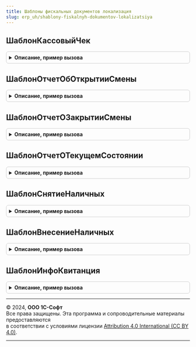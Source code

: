 ```yaml
---
title: Шаблоны фискальных документов локализация
slug: erp_uh/shablony-fiskalnyh-dokumentov-lokalizatsiya
---
```



## ШаблонКассовыйЧек
<details style="margin: 1em 0; padding: 0.5em; border: 1px solid #ccc; border-radius: 6px;">

<summary style="font-weight: bold; cursor: pointer;">Описание, пример вызова</summary>

```bsl

// Генерирует шаблон кассового чека, по данным операции фискализации чека
//
// Параметры:
//   Шаблон - см. ШаблоныФискальныхДокументов.НовыйШаблон
//   Данные - см. ОборудованиеЧекопечатающиеУстройстваКлиентСервер.ПараметрыОперацииФискализацииЧека
//   ФискальнаяОперация - Структура
//   Параметры - см. ШаблоныФискальныхДокументов.ПараметрыШаблонаФискальногоДокумента
//
Процедура ШаблонКассовыйЧек(Шаблон, Данные, ФискальнаяОперация, Параметры) Экспорт
```

Пример вызова
```bsl
ШаблоныФискальныхДокументовЛокализация.ШаблонКассовыйЧек(Шаблон, Данные, ФискальнаяОперация, Параметры) 
```
</details>

## ШаблонОтчетОбОткрытииСмены
<details style="margin: 1em 0; padding: 0.5em; border: 1px solid #ccc; border-radius: 6px;">

<summary style="font-weight: bold; cursor: pointer;">Описание, пример вызова</summary>

```bsl

// Генерирует шаблон отчета об открытии смены
//
// Параметры:
//   Шаблон - см. ШаблоныФискальныхДокументов.НовыйШаблон
//   Данные - см. ОборудованиеЧекопечатающиеУстройстваКлиентСервер.ПараметрыОткрытияЗакрытияСмены
//   Параметры - см. ШаблоныФискальныхДокументов.ПараметрыШаблонаФискальногоДокумента
//
Процедура ШаблонОтчетОбОткрытииСмены(Шаблон, Данные, Параметры) Экспорт
```

Пример вызова
```bsl
ШаблоныФискальныхДокументовЛокализация.ШаблонОтчетОбОткрытииСмены(Шаблон, Данные, Параметры) 
```
</details>

## ШаблонОтчетОЗакрытииСмены
<details style="margin: 1em 0; padding: 0.5em; border: 1px solid #ccc; border-radius: 6px;">

<summary style="font-weight: bold; cursor: pointer;">Описание, пример вызова</summary>

```bsl

// Генерирует шаблон отчета о закрытии смены
//
// Параметры:
//   Шаблон - см. ШаблоныФискальныхДокументов.НовыйШаблон
//   Данные - см. ОборудованиеЧекопечатающиеУстройстваКлиентСервер.ПараметрыОткрытияЗакрытияСмены
//   Параметры - см. ШаблоныФискальныхДокументов.ПараметрыШаблонаФискальногоДокумента
//
Процедура ШаблонОтчетОЗакрытииСмены(Шаблон, Данные, Параметры) Экспорт
```

Пример вызова
```bsl
ШаблоныФискальныхДокументовЛокализация.ШаблонОтчетОЗакрытииСмены(Шаблон, Данные, Параметры) 
```
</details>

## ШаблонОтчетОТекущемСостоянии
<details style="margin: 1em 0; padding: 0.5em; border: 1px solid #ccc; border-radius: 6px;">

<summary style="font-weight: bold; cursor: pointer;">Описание, пример вызова</summary>

```bsl

// Генерирует шаблон отчета о текущем состоянии
//
// Параметры:
//   Шаблон - см. ШаблоныФискальныхДокументов.НовыйШаблон
//   Данные - см. ОборудованиеЧекопечатающиеУстройстваКлиентСервер.ПараметрыВыполненияОперации
//   Параметры - см. ШаблоныФискальныхДокументов.ПараметрыШаблонаФискальногоДокумента
//
Процедура ШаблонОтчетОТекущемСостоянии(Шаблон, Данные, Параметры) Экспорт
```

Пример вызова
```bsl
ШаблоныФискальныхДокументовЛокализация.ШаблонОтчетОТекущемСостоянии(Шаблон, Данные, Параметры) 
```
</details>

## ШаблонСнятиеНаличных
<details style="margin: 1em 0; padding: 0.5em; border: 1px solid #ccc; border-radius: 6px;">

<summary style="font-weight: bold; cursor: pointer;">Описание, пример вызова</summary>

```bsl

// Генерирует шаблон отчета о снятии наличных
//
// Параметры:
//   Шаблон - см. ШаблоныФискальныхДокументов.НовыйШаблон
//   Данные - см. ОборудованиеЧекопечатающиеУстройстваКлиентСервер.ПараметрыИнкассации
//   Параметры - см. ШаблоныФискальныхДокументов.ПараметрыШаблонаФискальногоДокумента
//
Процедура ШаблонСнятиеНаличных(Шаблон, Данные, Параметры) Экспорт
```

Пример вызова
```bsl
ШаблоныФискальныхДокументовЛокализация.ШаблонСнятиеНаличных(Шаблон, Данные, Параметры) 
```
</details>

## ШаблонВнесениеНаличных
<details style="margin: 1em 0; padding: 0.5em; border: 1px solid #ccc; border-radius: 6px;">

<summary style="font-weight: bold; cursor: pointer;">Описание, пример вызова</summary>

```bsl

// Генерирует шаблон отчета о внесении наличных
//
// Параметры:
//   Шаблон - см. ШаблоныФискальныхДокументов.НовыйШаблон
//   Данные - см. ОборудованиеЧекопечатающиеУстройстваКлиентСервер.ПараметрыИнкассации
//   Параметры - см. ШаблоныФискальныхДокументов.ПараметрыШаблонаФискальногоДокумента
//
Процедура ШаблонВнесениеНаличных(Шаблон, Данные, Параметры) Экспорт
```

Пример вызова
```bsl
ШаблоныФискальныхДокументовЛокализация.ШаблонВнесениеНаличных(Шаблон, Данные, Параметры) 
```
</details>

## ШаблонИнфоКвитанция
<details style="margin: 1em 0; padding: 0.5em; border: 1px solid #ccc; border-radius: 6px;">

<summary style="font-weight: bold; cursor: pointer;">Описание, пример вызова</summary>

```bsl

// Генерирует шаблон отчета о инфо квитанции
//
// Параметры:
//   Шаблон - см. ШаблоныФискальныхДокументов.НовыйШаблон
//   Данные - см. ОборудованиеЧекопечатающиеУстройстваКлиентСервер.ПараметрыВыполненияОперации
//   Параметры - см. ШаблоныФискальныхДокументов.ПараметрыШаблонаФискальногоДокумента
//
Процедура ШаблонИнфоКвитанция(Шаблон, Данные, Параметры) Экспорт
```

Пример вызова
```bsl
ШаблоныФискальныхДокументовЛокализация.ШаблонИнфоКвитанция(Шаблон, Данные, Параметры) 
```
</details>

---

© 2024, **ООО 1С-Софт**  
Все права защищены. Эта программа и сопроводительные материалы предоставляются  
в соответствии с условиями лицензии [Attribution 4.0 International (CC BY 4.0)](https://creativecommons.org/licenses/by/4.0/legalcode).

---
